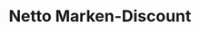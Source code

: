 ---
title: "Netto Marken-Discount"
url: /kiel/netto-marken-discount-gurlittstrasse/
shop: Supermarkt
---